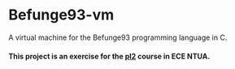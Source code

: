 # Befunge93-vm
A virtual machine for the Befunge93 programming language in C.

#### This project is an exercise for the [pl2](https://courses.softlab.ntua.gr/pl2/) course in ECE NTUA.
